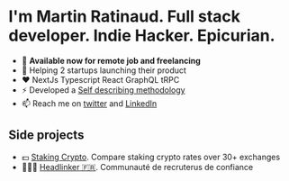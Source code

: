 # I'm Martin Ratinaud. Full stack developer. Indie Hacker. Epicurian.

- 👀 **Available now for remote job and freelancing**
- 🔭 Helping 2 startups launching their product
- ♥️ NextJs Typescript React GraphQL tRPC
- ⚡ Developed a [Self describing methodology](https://github.com/martinratinaud/work-with-me)
- 📫 Reach me on [twitter](https://twitter.com/martinratinaud) and [LinkedIn](https://www.linkedin.com/in/martinratinaud)

## Side projects
- 💵 [Staking Crypto](https://stakingcrypto.io). Compare staking crypto rates over 30+ exchanges
- 🧑‍🤝‍🧑 [Headlinker 🇫🇷](https://headlinker.com/fr). Communauté de recruterus de confiance

